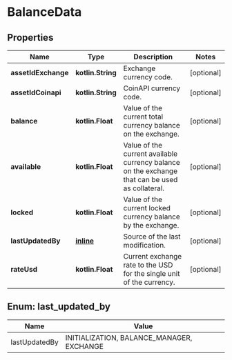 
# BalanceData

## Properties
Name | Type | Description | Notes
------------ | ------------- | ------------- | -------------
**assetIdExchange** | **kotlin.String** | Exchange currency code. |  [optional]
**assetIdCoinapi** | **kotlin.String** | CoinAPI currency code. |  [optional]
**balance** | **kotlin.Float** | Value of the current total currency balance on the exchange. |  [optional]
**available** | **kotlin.Float** | Value of the current available currency balance on the exchange that can be used as collateral. |  [optional]
**locked** | **kotlin.Float** | Value of the current locked currency balance by the exchange. |  [optional]
**lastUpdatedBy** | [**inline**](#LastUpdatedByEnum) | Source of the last modification.  |  [optional]
**rateUsd** | **kotlin.Float** | Current exchange rate to the USD for the single unit of the currency.  |  [optional]


<a name="LastUpdatedByEnum"></a>
## Enum: last_updated_by
Name | Value
---- | -----
lastUpdatedBy | INITIALIZATION, BALANCE_MANAGER, EXCHANGE



